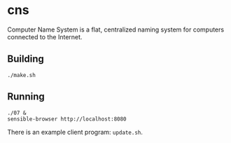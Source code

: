 cns
===

Computer Name System is a flat, centralized naming system for computers
connected to the Internet.

Building
--------

    ./make.sh

Running
-------

    ./07 &
    sensible-browser http://localhost:8080

There is an example client program: `update.sh`.
